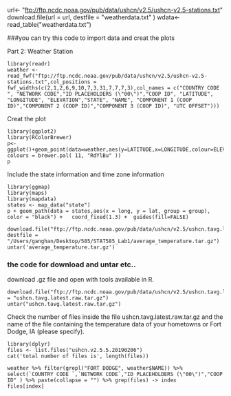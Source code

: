 url<- "ftp://ftp.ncdc.noaa.gov/pub/data/ushcn/v2.5/ushcn-v2.5-stations.txt"
download.file(url = url, destfile = "weatherdata.txt" )
wdata<-read_table("weatherdata.txt")


###you can try this code to import data and creat the plots

Part 2: Weather Station

```{r}
library(readr)
weather <- read_fwf("ftp://ftp.ncdc.noaa.gov/pub/data/ushcn/v2.5/ushcn-v2.5-stations.txt",col_positions = fwf_widths(c(2,1,2,6,9,10,7,3,31,7,7,7,3),col_names = c("COUNTRY CODE ", "NETWORK CODE","ID PLACEHOLDERS (\"00\")","COOP ID", "LATITUDE", "LONGITUDE", "ELEVATION","STATE", "NAME", "COMPONENT 1 (COOP ID)","COMPONENT 2 (COOP ID)","COMPONENT 3 (COOP ID)", "UTC OFFSET")))
```

Creat the plot
```{r}
library(ggplot2)
library(RColorBrewer)
p<-ggplot()+geom_point(data=weather,aes(y=LATITUDE,x=LONGITUDE,colour=ELEVATION))+scale_color_gradientn( colours = brewer.pal( 11, "RdYlBu" ))
p
```
Include the state information and time zone information
```{r}
library(ggmap)
library(maps)
library(mapdata)
states <- map_data("state")
p + geom_path(data = states,aes(x = long, y = lat, group = group), color = "black") +   coord_fixed(1.3) +  guides(fill=FALSE) 

```

```{r}
download.file("ftp://ftp.ncdc.noaa.gov/pub/data/ushcn/v2.5/ushcn.tavg.latest.raw.tar.gz", destfile = "/Users/ganghan/Desktop/585/STAT585_Lab1/average_temperature.tar.gz")
untar('average_temperature.tar.gz')
```


### the code for download and untar etc..

download .gz file and open with tools available in R.
```{r}
download.file("ftp://ftp.ncdc.noaa.gov/pub/data/ushcn/v2.5/ushcn.tavg.latest.raw.tar.gz",destfile = "ushcn.tavg.latest.raw.tar.gz")
untar("ushcn.tavg.latest.raw.tar.gz")
```

Check the number of files inside the file ushcn.tavg.latest.raw.tar.gz and the name of the file containing the temperature data of your hometowns or Fort Dodge, IA (please specify).

```{r}
library(dplyr)
files <- list.files("ushcn.v2.5.5.20190206")
cat('total number of files is', length(files))

weather %>% filter(grepl("FORT DODGE", weather$NAME)) %>% select(`COUNTRY CODE `,`NETWORK CODE`,"ID PLACEHOLDERS (\"00\")","COOP ID" ) %>% paste(collapse = "") %>% grep(files) -> index
files[index]
```